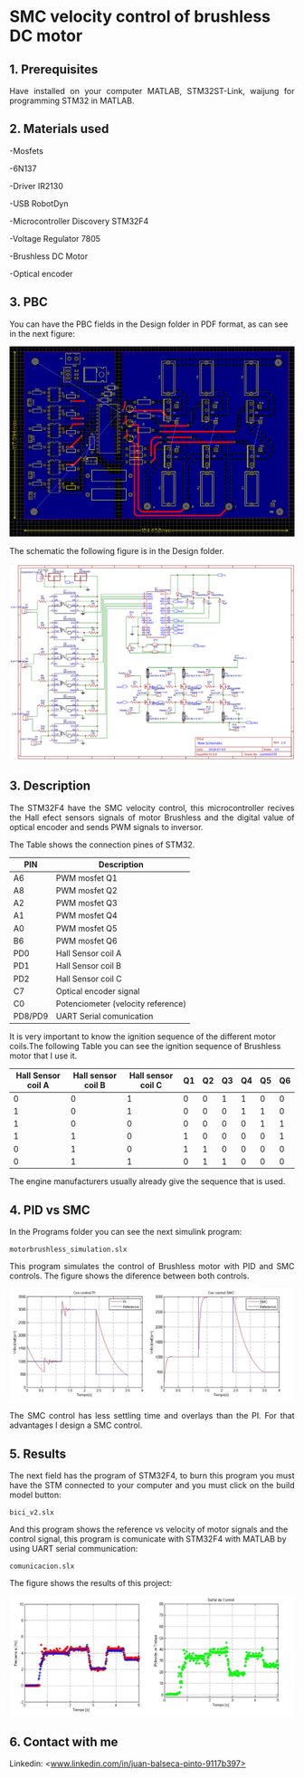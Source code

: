 # SMC velocity control of brushless DC motor
<!-- markdownlint-disable MD033 -->
<!-- markdownlint-disable MD047 -->
## 1. Prerequisites

<p align="justify">
Have installed on your computer MATLAB, STM32ST-Link, waijung for programming STM32 in MATLAB.
</p>

## 2. Materials used

-Mosfets

-6N137

-Driver IR2130

-USB RobotDyn

-Microcontroller Discovery STM32F4

-Voltage Regulator 7805

-Brushless DC Motor

-Optical encoder

## 3. PBC

You can have the PBC fields in the Design folder in PDF format, as can see in the next figure:

<p align="center">
  <img src="Images/PCB.PNG">
</p>

The schematic the following figure is in the Design folder.

<p align="center">
  <img src="Images/Schematic.PNG">
</p>

## 3. Description

<p align="justify">
The STM32F4 have the SMC velocity control, this microcontroller recives the Hall efect sensors signals of motor Brushless and the digital value of optical encoder and sends PWM signals to inversor.

The Table shows the connection pines of STM32.

| PIN | Description |
| --- | --- |
| A6 | PWM mosfet Q1 |
| A8 | PWM mosfet Q2 |
| A2 | PWM mosfet Q3 |
| A1 | PWM mosfet Q4 |
| A0 | PWM mosfet Q5 |
| B6 | PWM mosfet Q6 |
| PD0 | Hall Sensor coil A |
| PD1 | Hall Sensor coil B |
| PD2 | Hall Sensor coil C |
| C7 | Optical encoder signal |
| C0 | Potenciometer (velocity reference) |
| PD8/PD9 | UART Serial comunication |

It is very important to know the ignition sequence of the different motor coils.The following Table you can see the ignition sequence of Brushless motor that I use it.
</p>

| Hall Sensor coil A |  Hall sensor coil B | Hall sensor coil C | Q1 | Q2 | Q3 | Q4 | Q5 | Q6 |
| --- | --- | --- | --- | --- | --- | --- | --- | --- |
| 0 | 0 | 1 | 0 | 0 | 1 | 1 | 0 | 0 |
| 1 | 0 | 1 | 0 | 0 | 0 | 1 | 1 | 0 |
| 1 | 0 | 0 | 0 | 0 | 0 | 0 | 1 | 1 |
| 1 | 1 | 0 | 1 | 0 | 0 | 0 | 0 | 1 |
| 0 | 1 | 0 | 1 | 1 | 0 | 0 | 0 | 0 |
| 0 | 1 | 1 | 0 | 1 | 1 | 0 | 0 | 0 |

The engine manufacturers usually already give the sequence that is used.

## 4. PID vs SMC

<p align="justify">
In the  Programs folder you can see the next simulink program:
</p>

    motorbrushless_simulation.slx

<p align="justify">
This program simulates the control of Brushless motor with PID and SMC controls. The figure shows the diference between both controls.
</p>

<p align="center">
  <img src="Images/PIDvsSMC.PNG">
</p>

<p align="justify">
The SMC control has less settling time and overlays than the PI. For that advantages I design a SMC control.
</p>

## 5. Results

<p align="justify">
The next field has the program of STM32F4, to burn this program you must have the STM connected to your computer and you must click on the build model button:
</p>

    bici_v2.slx  

And this program shows the reference vs velocity of motor signals and the control signal, this program is comunicate with STM32F4 with MATLAB by using UART serial communication:

    comunicacion.slx

The figure shows the results of this project:

<p align="center">
  <img src="Images/results.PNG">
</p>

## 6. Contact with me

Linkedin: <www.linkedin.com/in/juan-balseca-pinto-9117b397>